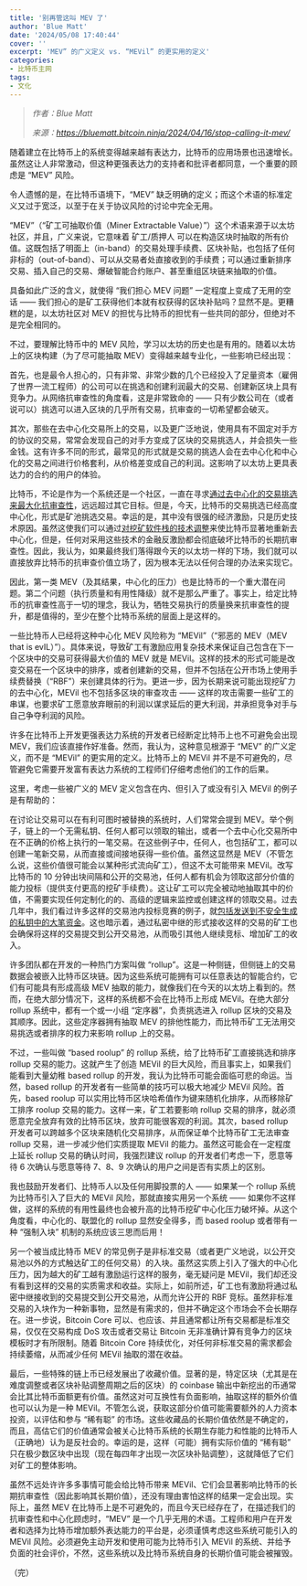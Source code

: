 ```yaml
---
title: '别再管这叫 MEV 了'
author: 'Blue Matt'
date: '2024/05/08 17:40:44'
cover: ''
excerpt: 'MEV” 的广义定义 vs. “MEVil” 的更实用的定义'
categories:
- 比特币主网
tags:
- 文化
---
```



> *作者：Blue Matt*
> 
> *来源：<https://bluematt.bitcoin.ninja/2024/04/16/stop-calling-it-mev/>*



随着建立在比特币上的系统变得越来越有表达力，比特币的应用场景也迅速增长。虽然这让人非常激动，但这种更强表达力的支持者和批评者都同意，一个重要的顾虑是 “MEV” 风险。

令人遗憾的是，在比特币语境下，“MEV” 缺乏明确的定义；而这个术语的标准定义又过于宽泛，以至于在关于协议风险的讨论中完全无用。

“MEV”（“矿工可抽取价值（Miner Extractable Value）”）这个术语来源于以太坊社区，并且，广义来说，它意味着 矿工/质押人 可以在构造区块时抽取的所有价值。这既包括了明面上（in-band）的交易处理手续费、区块补贴，也包括了任何非标的（out-of-band）、可以从交易者处直接收到的手续费；可以通过重新排序交易、插入自己的交易、爆破智能合约账户、甚至重组区块链来抽取的价值。

具备如此广泛的含义，就使得 “我们担心 MEV 问题” 一定程度上变成了无用的空话 —— 我们担心的是矿工获得他们本就有权获得的区块补贴吗？显然不是。更糟糕的是，以太坊社区对 MEV 的担忧与比特币的担忧有一些共同的部分，但绝对不是完全相同的。

不过，要理解比特币中的 MEV 风险，学习以太坊的历史也是有用的。随着以太坊上的区块构建（为了尽可能抽取 MEV）变得越来越专业化，一些影响已经出现：

首先，也是最令人担心的，只有非常、非常少数的几个已经投入了足量资本（雇佣了世界一流工程师）的公司可以在挑选和创建利润最大的交易、创建新区块上具有竞争力。从网络抗审查性的角度看，这是非常致命的 —— 只有少数公司在（或者说可以）挑选可以进入区块的几乎所有交易，抗审查的一切希望都会破灭。

其次，那些在去中心化交易所上的交易，以及更广泛地说，使用具有不固定对手方的协议的交易，常常会发现自己的对手方变成了区块的交易挑选人，并会损失一些金钱。这有许多不同的形式，最常见的形式就是交易的挑选人会在去中心化和中心化的交易之间进行价格套利，从价格差变成自己的利润。这影响了以太坊上更具表达力的合约的用户的体验。

比特币，不论是作为一个系统还是一个社区，一直在寻求[通过去中心化的交易挑选来最大化抗审查性](https://bluematt.bitcoin.ninja/2016/01/14/decentralization/)，远远超过其它目标。但是，今天，比特币的交易挑选已经高度中心化，形式是矿池挑选交易。幸运的是，其中没有很强的经济激励，只是历史技术原因。虽然这使我们可以通过[对挖矿软件栈的技术调整](https://stratumprotocol.org/)来使比特币显著地重新去中心化，但是，任何对采用这些技术的金融反激励都会彻底破坏比特币的长期抗审查性。因此，我认为，如果最终我们落得跟今天的以太坊一样的下场，我们就可以直接放弃比特币的抗审查价值立场了，因为根本无法以任何合理的办法来实现它。

因此，第一类 MEV（及其结果，中心化的压力）也是比特币的一个重大潜在问题。第二个问题（执行质量和有用性降级）就不是那么严重了。事实上，给定比特币的抗审查性高于一切的理念，我认为，牺牲交易执行的质量换来抗审查性的提升，都是值得的，至少在整个比特币系统的层面上是这样的。

一些比特币人已经将这种中心化 MEV 风险称为 “MEVil”（“邪恶的 MEV（MEV that is evIL）”）。具体来说，导致矿工有激励应用复杂技术来保证自己包含在下一个区块中的交易可获得最大价值的 MEV 就是 MEVil。这样的技术的形式可能是改变交易在一个区块中的排序，或者创建新的交易，但并不包括在公开市场上使用手续费替换（“RBF”）来创建具体的行为。更进一步，因为长期来说可能出现挖矿力的去中心化，MEVil 也不包括多区块的审查攻击 —— 这样的攻击需要一些矿工的串谋，也要求矿工愿意放弃眼前的利润以谋求延后的更大利润，并承担竞争对手与自己争夺利润的风险。

许多在比特币上开发更强表达力系统的开发者已经断定比特币上也不可避免会出现 MEV，我们应该直接作好准备。然而，我认为，这种意见根源于 “MEV” 的广义定义，而不是 “MEVil” 的更实用的定义。比特币上的 MEVil 并不是不可避免的，尽管避免它需要开发富有表达力系统的工程师们仔细考虑他们的工作的后果。

这里，考虑一些被广义的 MEV 定义包含在内、但引入了或没有引入 MEVil 的例子是有帮助的：

在讨论让交易可以在有利可图时被替换的系统时，人们常常会提到 MEV。举个例子，链上的一个无需私钥、任何人都可以领取的输出，或者一个去中心化交易所中在不正确的价格上执行的一笔交易。在这些例子中，任何人，也包括矿工，都可以创建一笔新交易，从而直接或间接地获得一些价值。虽然这显然是 MEV（不管怎么说，这些价值很可能会以某种形式流向矿工），但这不太可能带来 MEVil。改写比特币的 10 分钟出块间隔和公开的交易池，任何人都有机会为领取这部分价值的能力投标（提供支付更高的挖矿手续费）。这让矿工可以完全被动地抽取其中的价值，不需要实现任何定制化的的、高级的逻辑来监控或创建这样的领取交易。过去几年中，我们看过许多这样的交易池内投标竞赛的例子，就[包括发送到不安全生成的私钥中的大笔资金](https://x.com/mononautical/status/1757513853204582598)。这也暗示着，通过私密中继的形式接收这样的交易的矿工也会确保将这样的交易提交到公开交易池，从而吸引其他人继续竞标、增加矿工的收入。

许多团队都在开发的一种热门方案叫做 “rollup”。这是一种侧链，但侧链上的交易数据会被嵌入比特币区块链。因为这些系统可能拥有可以任意表达的智能合约，它们有可能具有形成高级 MEV 抽取的能力，就像我们在今天的以太坊上看到的。然而，在绝大部分情况下，这样的系统都不会在比特币上形成 MEVil。在绝大部分 rollup 系统中，都有一个或一小组 “定序器”，负责挑选进入 rollup 区块的交易及其顺序。因此，这些定序器拥有抽取 MEV 的排他性能力，而比特币矿工无法用交易挑选或者排序的权力来影响 rollup 上的交易。

不过，一些叫做 “based roolup” 的 rollup 系统，给了比特币矿工直接挑选和排序 rollup 交易的能力。这就产生了创造 MEVil 的巨大风险，而且事实上，如果我们能看到大量幼稚 based rollup 的开发，我认为比特币可能会面临可悲的命运。当然，based rollup 的开发者有一些简单的技巧可以极大地减少 MEVil 风险。首先，based roolup 可以实用比特币区块哈希值作为键来随机化排序，从而移除矿工排序 roolup 交易的能力。这样一来，矿工若要影响 rollup 交易的排序，就必须愿意完全放弃有效的比特币区块，放弃可能很客观的利润。其次，based rollup 开发者可以跨越多个区块来随机化交易排序，从而保证单个比特币矿工无法审查 rollup 交易，进一步减少他们实质提取 MEVil 的能力。虽然这可能会在一定程度上延长 rollup 交易的确认时间，我强烈建议 rollup 的开发者们考虑一下，愿意等待 6 次确认与愿意等待 7、8、9 次确认的用户之间是否有实质上的区别。

我也鼓励开发者们、比特币人以及任何用脚投票的人 —— 如果某一个 rollup 系统为比特币引入了巨大的 MEVil 风险，那就直接实用另一个系统 —— 如果你不这样做，这样的系统的有用性最终也会被升高的比特币挖矿中心化压力破坏掉。从这个角度看，中心化的、联盟化的 rollup 显然安全得多，而 based roolup 或者带有一种 “强制入块” 机制的系统应该三思而后用！

另一个被当成比特币 MEV 的常见例子是非标准交易（或者更广义地说，以公开交易池以外的方式触达矿工的任何交易）的入块。虽然这实质上引入了强大的中心化压力，因为越大的矿工越有激励运行这样的服务，毫无疑问是 MEVil，我们却还没有看到这样的交易的实质需求和收益。实际上，如前所述，矿工也有激励将通过私密中继接收到的交易提交到公开交易池，从而允许公开的 RBF 竞标。虽然非标准交易的入块作为一种新事物，显然是有需求的，但并不确定这个市场会不会长期存在。进一步说，Bitcoin Core 可以、也应该、并且通常都让所有交易都是标准交易，仅仅在交易构成 DoS 攻击或者交易让 Bitcoin 无非准确计算有竞争力的区块模板时才有所限制。随着 Bitcoin Core 持续优化，对任何非标准交易的需求都会持续萎缩，从而减少任何 MEVil 抽取的潜在收益。

最后，一些特殊的链上币已经发展出了收藏价值。显著的是，特定区块（尤其是在难度调整或者区块补贴调整周期之后的区块）的 coinbase 输出中新挖出的币通常会比其比特币面额更有价值。虽然这对可互换性有负面影响，抽取这样的额外价值也可以认为是一种 MEVil。不管怎么说，获取这部分价值可能需要额外的人力资本投资，以评估和参与 “稀有聪” 的市场。这些收藏品的长期价值依然是不确定的，而且，高估它们的价值通常会被关心比特币系统的长期生存能力和性能的比特币人（正确地）认为是反社会的。幸运的是，这样（可能）拥有实际价值的 “稀有聪” 只在极少数区块中出现（现在每四年才出现一次区块补贴调整），这就降低了它们对矿工的整体影响。

虽然不远处许许多多事情可能会给比特币带来 MEVil、它们会显著影响比特币的长期抗审查性（因此影响其长期价值），还没有理由害怕这样的结果一定会出现。实际上，虽然 MEV 在比特币上是不可避免的，而且今天已经存在了，在描述我们的抗审查性和中心化顾虑时，“MEV” 是一个几乎无用的术语。工程师和用户在开发者和选择为比特币增加额外表达能力的平台是，必须谨慎考虑这些系统可能引入的 MEVil 风险。必须避免主动开发和使用可能为比特币引入 MEVil 的系统、并给予负面的社会评价，不然，这些系统以及比特币系统自身的长期价值可能会被摧毁。

（完）